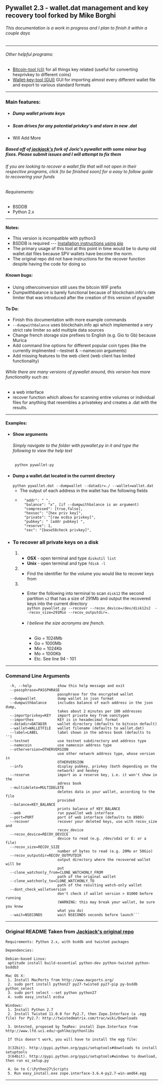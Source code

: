 ## Pywallet 2.3 - wallet.dat management and key recovery tool forked by Mike Borghi 
###### This documentation is a work in progress and I plan to finish it within a couple days
___
###### Other helpful programs:
* [Bitcoin-tool (cli)](https://github.com/matja/bitcoin-tool) for all things key related (useful for converting hexprivkey to different coins)
* [Wallet-key-tool (GUI)](https://github.com/prof7bit/wallet-key-tool/releases) GUI for  importing almost every different wallet file and export to various standard formats 

----
### Main features:
* ##### Dump wallet private keys 
* ##### Scan drives for any potential privkey's and store in new .dat
* Will Add More
##### Based off of [jackjack's](https://github.com/jackjack-jj) fork of Joric's pywallet  with some minor bug fixes. Please submit issues and I will attempt to fix them
###### If you are looking to recover a wallet file that will not open in their respective programs, click [to be finished soon] for a easy to follow guide to recovering your funds 
###### Requirements:
* BSDDB 
* Python 2.x

------
#### Notes:
* This version is incompatible with python3
* BSDDB is required 	--- [Installation instructions using pip](https://stackoverflow.com/questions/16003224/installing-bsddb-package-python)
* The primary usage of this tool at this point in time would be to dump old wallet.dat files because SPV wallets have become the norm.  
* The original repo did not have instructions for the recover function despite having the code for doing so

##### Known bugs:
* Using othercoinversion still uses the bitcoin WIF prefix
* Dumpwithbalance is barely functional because of blockchain.info's rate limiter that was introduced after the creation of this version of pywallet

#### To Do:
* Finish this documentation with more example commands 
*  ``` --dumpwithbalance ``` uses blockchain.info api which implemented a very strict rate limiter so add multiple data sources 
* Change french storage size prefixes to English (e.g. Gio to Gb) because Murica
* Add command line options for different popular coin types (like the currently implmented --testnet & --namecoin arguments)
* Add missing features to the web client (web client has limited functionality)


###### While there are many versions of pywallet around, this version has more functionality such as:
* a web interface 
* recover function which allows for scanning entire volumes or individual files for anything that resembles a privatekey and creates a .dat with the results.  



-------
#### Examples:
* #### **Show arguments** 
	###### Simply navigate to the folder with pywallet.py in it and type the following to view the help text
	 ```` python pywallet-py````
* #### Dump a wallet.dat located in the current directory
	``` python pywallet.dat --dumpwallet --datadir=./ --wallet=wallet.dat  ```
    * The output of each address in the wallet has the following fields
    *        
            "addr": " ", 
            "balance": "x", [if --dumpwithbalance is an argument)
            "compressed": [true,false], 
            "hexsec": "[hex priv key]", 
            "private": "[raw ecdsa privkey]", 
            "pubkey": " [addr pubkey] ", 
            "reserve": 1, 
            "sec": "[base58check privkey]", 
 
* ### To recover all private keys on a disk 
	1. *  **OSX** - open terminal and type
	   	``` diskutil list 	```
        *  **Unix** - open terminal and type 
	   	``` fdisk -l 	```   
	2. * Find the identifier for the volume you would like to recover keys from
	3. * Enter the following into terminal to scan ``` disk12 ``` the second partition ``` s2 ``` that has a size of 291Mb and output the recovered keys into the current directory  
	    ``` python pywallet.py --recover --recov_device=/dev/disk12s2  --recov_size=291Mio --recov_outputdir=. ```
        
		* ###### I believe the size acronyms are french.  
    		* Gio = 1024Mb
    		* Go = 1000Mb
    		* Mio = 1024Kb
    		* Mo = 1000Kb
    		* Etc. See line 94 - 101
-----
 
   ### Command Line Arguments
```   --version             show program's version number and exit
  -h, --help            show this help message and exit
  --passphrase=PASSPHRASE
                        passphrase for the encrypted wallet
  --dumpwallet          dump wallet in json format
  --dumpwithbalance     includes balance of each address in the json dump,
                        takes about 2 minutes per 100 addresses
  --importprivkey=KEY   import private key from vanitygen
  --importhex           KEY is in hexadecimal format
  --datadir=DATADIR     wallet directory (defaults to bitcoin default)
  --wallet=WALLETFILE   wallet filename (defaults to wallet.dat)
  --label=LABEL         label shown in the adress book (defaults to '')
  --testnet             use testnet subdirectory and address type
  --namecoin            use namecoin address type
  --otherversion=OTHERVERSION
                        use other network address type, whose version is
                        OTHERVERSION
  --info                display pubkey, privkey (both depending on the
                        network) and hexkey
  --reserve             import as a reserve key, i.e. it won't show in the
                        adress book
  --multidelete=MULTIDELETE
                        deletes data in your wallet, according to the file
                        provided
  --balance=KEY_BALANCE
                        prints balance of KEY_BALANCE
  --web                 run pywallet web interface
  --port=PORT           port of web interface (defaults to 8989)
  --recover             recover your deleted keys, use with recov_size and
                        recov_device
  --recov_device=RECOV_DEVICE
                        device to read (e.g. /dev/sda1 or E: or a file)
  --recov_size=RECOV_SIZE
                        number of bytes to read (e.g. 20Mo or 50Gio)
  --recov_outputdir=RECOV_OUTPUTDIR
                        output directory where the recovered wallet will be
                        put
  --clone_watchonly_from=CLONE_WATCHONLY_FROM
                        path of the original wallet
  --clone_watchonly_to=CLONE_WATCHONLY_TO
                        path of the resulting watch-only wallet
  --dont_check_walletversion
                        don't check if wallet version > 81000 before running
                        (WARNING: this may break your wallet, be sure you know
                        what you do)
  --wait=NSECONDS       wait NSECONDS seconds before launch```

```
------

### Original README Taken from [Jackjack's original repo](https://github.com/jackjack-jj/pywallet) 

```
Requirements: Python 2.x, with bsddb and twisted packages

Dependencies:

Debian-based Linux:
 aptitude install build-essential python-dev python-twisted python-bsddb3

Mac OS X:
 1. Install MacPorts from http://www.macports.org/
 2. sudo port install python27 py27-twisted py27-pip py-bsddb python_select
 3. sudo port select --set python python27
 4. sudo easy_install ecdsa

Windows: 
 1. Install Python 2.7
 2. Install Twisted 11.0.0 for Py2.7, then Zope.Interface (a .egg file) for Py2.7: http://twistedmatrix.com/trac/wiki/Downloads

 3. Untested, proposed by TeaRex: install Zope.Interface from http://www.lfd.uci.edu/~gohlke/pythonlibs

 If this doesn't work, you will have to install the egg file:

 3(32bit). http://pypi.python.org/pypi/setuptools#downloads to install setuptools
 3(64bit). http://pypi.python.org/pypi/setuptools#windows to download, then run ez_setup.py
 
 4. Go to C:\Python27\Scripts
 5. Run easy_install.exe zope.interface-3.6.4-py2.7-win-amd64.egg 
```
-------

